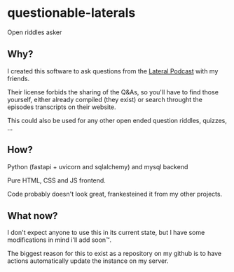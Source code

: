 # questionable-laterals
Open riddles asker

## Why?
I created this software to ask questions from the [Lateral Podcast](https://lateralcast.com) with my friends.

Their license forbids the sharing of the Q&As, so you'll have to find those yourself, either already compiled (they exist) or search throught the episodes transcripts on their website.

This could also be used for any other open ended question riddles, quizzes, ...

## How?
Python (fastapi + uvicorn and sqlalchemy) and mysql backend

Pure HTML, CSS and JS frontend.


Code probably doesn't look great, frankesteined it from my other projects.

## What now?
I don't expect anyone to use this in its current state, but I have some modifications in mind i'll add soon™.

The biggest reason for this to exist as a repository on my github is to have actions automatically update the instance on my server.
